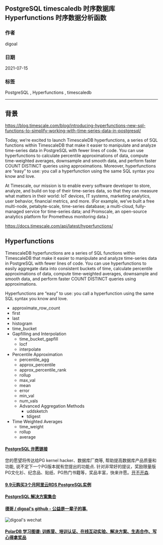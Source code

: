 ## PostgreSQL timescaledb 时序数据库 Hyperfunctions 时序数据分析函数  
                
### 作者                
digoal                
                
### 日期                
2021-07-15                
                
### 标签                
PostgreSQL , Hyperfunctions , timescaledb         
                
----                
                
## 背景                
https://blog.timescale.com/blog/introducing-hyperfunctions-new-sql-functions-to-simplify-working-with-time-series-data-in-postgresql/  
  
Today, we’re excited to launch TimescaleDB hyperfunctions, a series of SQL functions within TimescaleDB that make it easier to manipulate and analyze time-series data in PostgreSQL with fewer lines of code. You can use hyperfunctions to calculate percentile approximations of data, compute time-weighted averages, downsample and smooth data, and perform faster COUNT DISTINCT queries using approximations. Moreover, hyperfunctions are “easy” to use: you call a hyperfunction using the same SQL syntax you know and love.  
  
At Timescale, our mission is to enable every software developer to store, analyze, and build on top of their time-series data, so that they can measure what matters in their world: IoT devices, IT systems, marketing analytics, user behavior, financial metrics, and more. (For example, we’ve built a free multi-node, petabyte-scale, time-series database; a multi-cloud, fully-managed service for time-series data; and Promscale, an open-source analytics platform for Prometheus monitoring data.)  
  
https://docs.timescale.com/api/latest/hyperfunctions/  
  
## Hyperfunctions  
  
TimescaleDB hyperfunctions are a series of SQL functions within TimescaleDB that make it easier to manipulate and analyze time-series data in PostgreSQL with fewer lines of code. You can use hyperfunctions to easily aggregate data into consistent buckets of time, calculate percentile approximations of data, compute time-weighted averages, downsample and smooth data, and perform faster COUNT DISTINCT queries using approximations.  
  
Hyperfunctions are “easy” to use: you call a hyperfunction using the same SQL syntax you know and love.  
  
- approximate_row_count  
- first  
- last  
- histogram  
- time_bucket  
- Gapfilling and Interpolation  
    - time_bucket_gapfill  
    - locf  
    - interpolate  
- Percentile Approximation  
    - percentile_agg  
    - approx_percentile  
    - approx_percentile_rank  
    - rollup  
    - max_val  
    - mean  
    - error  
    - min_val  
    - num_vals  
    - Advanced Aggregation Methods  
        - uddsketch  
        - tdigest  
- Time Weighted Averages  
    - time_weight  
    - rollup  
    - average  
      
  
#### [PostgreSQL 许愿链接](https://github.com/digoal/blog/issues/76 "269ac3d1c492e938c0191101c7238216")
您的愿望将传达给PG kernel hacker、数据库厂商等, 帮助提高数据库产品质量和功能, 说不定下一个PG版本就有您提出的功能点. 针对非常好的提议，奖励限量版PG文化衫、纪念品、贴纸、PG热门书籍等，奖品丰富，快来许愿。[开不开森](https://github.com/digoal/blog/issues/76 "269ac3d1c492e938c0191101c7238216").  
  
  
#### [9.9元购买3个月阿里云RDS PostgreSQL实例](https://www.aliyun.com/database/postgresqlactivity "57258f76c37864c6e6d23383d05714ea")
  
  
#### [PostgreSQL 解决方案集合](https://yq.aliyun.com/topic/118 "40cff096e9ed7122c512b35d8561d9c8")
  
  
#### [德哥 / digoal's github - 公益是一辈子的事.](https://github.com/digoal/blog/blob/master/README.md "22709685feb7cab07d30f30387f0a9ae")
  
  
![digoal's wechat](../pic/digoal_weixin.jpg "f7ad92eeba24523fd47a6e1a0e691b59")
  
  
#### [PolarDB 学习图谱: 训练营、培训认证、在线互动实验、解决方案、生态合作、写心得拿奖品](https://www.aliyun.com/database/openpolardb/activity "8642f60e04ed0c814bf9cb9677976bd4")
  
